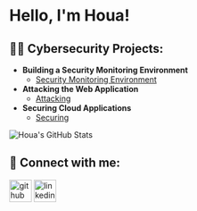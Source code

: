 <h1>Hello, I'm Houa! </h1>

<h2>👨‍💻 Cybersecurity Projects:</h2>

- <b>Building a Security Monitoring Environment</b>
  - [Security Monitoring Environment](https://github.com/Hlee06/BuildingSME/blob/main/README.md)
- <b>Attacking the Web Application</b>
  - [Attacking](https://github.com/Hlee06/AttackingWA) 
- <b>Securing Cloud Applications</b>
  - [Securing](https://github.com/Hlee06/SecuringCA)

![Houa's GitHub Stats](https://github-readme-stats.vercel.app/api?username=Hlee06&show_icons=true&theme=tokyonight)

<h2> 🤝 Connect with me:</h2>

[<img src='https://cdn.jsdelivr.net/npm/simple-icons@3.0.1/icons/github.svg' alt='github' height='40'>](https://github.com/Hlee06) 
[<img src='https://cdn.jsdelivr.net/npm/simple-icons@3.0.1/icons/linkedin.svg' alt='linkedin' height='40'>](https://www.linkedin.com/in/houa-lee-b61241241//)  
